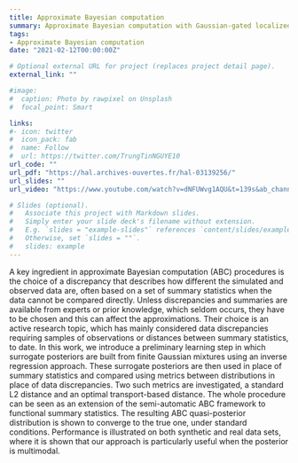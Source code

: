 ```yaml
---
title: Approximate Bayesian computation
summary: Approximate Bayesian computation with Gaussian-gated localized mixture of experts (GLoME) models.
tags:
- Approximate Bayesian computation
date: "2021-02-12T00:00:00Z"

# Optional external URL for project (replaces project detail page).
external_link: ""

#image:
#  caption: Photo by rawpixel on Unsplash
#  focal_point: Smart

links:
#- icon: twitter
#  icon_pack: fab
#  name: Follow
#  url: https://twitter.com/TrungTinNGUYE10
url_code: ""
url_pdf: "https://hal.archives-ouvertes.fr/hal-03139256/"
url_slides: ""
url_video: "https://www.youtube.com/watch?v=dNFUWvg1AQU&t=139s&ab_channel=CriteoEng"

# Slides (optional).
#   Associate this project with Markdown slides.
#   Simply enter your slide deck's filename without extension.
#   E.g. `slides = "example-slides"` references `content/slides/example-slides.md`.
#   Otherwise, set `slides = ""`.
#   slides: example
---
```

A key ingredient in approximate Bayesian computation (ABC) procedures is the choice of a discrepancy that describes how different the simulated and observed data are, often based on a set of summary statistics when the data cannot be compared directly. Unless discrepancies and summaries are available from experts or prior knowledge, which seldom occurs, they have to be chosen and this can affect the approximations. Their choice is an active research topic, which has mainly considered data discrepancies requiring samples of observations or distances between summary statistics, to date. In this work, we introduce a preliminary learning step in which surrogate posteriors are built from finite Gaussian mixtures using an inverse regression approach. These surrogate posteriors are then used in place of summary statistics and compared using metrics between distributions in place of data discrepancies. Two such metrics are investigated, a standard L2 distance and an optimal transport-based distance. The whole procedure can be seen as an extension of the semi-automatic ABC framework to functional summary statistics. The resulting ABC quasi-posterior distribution is shown to converge to the true one, under standard conditions. Performance is illustrated on both synthetic and real data sets, where it is shown that our approach is particularly useful when the posterior is multimodal.
